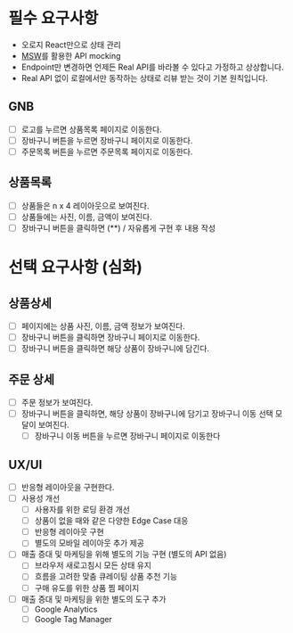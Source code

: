 # 필수 요구사항

- 오로지 React만으로 상태 관리
- [MSW](https://mswjs.io/)를 활용한 API mocking
- Endpoint만 변경하면 언제든 Real API를 바라볼 수 있다고 가정하고 상상합니다.
- Real API 없이 로컬에서만 동작하는 상태로 리뷰 받는 것이 기본 원칙입니다.

## GNB

- [ ] 로고를 누르면 상품목록 페이지로 이동한다.
- [ ] 장바구니 버튼을 누르면 장바구니 페이지로 이동한다.
- [ ] 주문목록 버튼을 누르면 주문목록 페이지로 이동한다.

## 상품목록

- [ ] 상품들은 n x 4 레이아웃으로 보여진다.
- [ ] 상품들에는 사진, 이름, 금액이 보여진다.
- [ ] 장바구니 버튼을 클릭하면 (\*\*) / 자유롭게 구현 후 내용 작성

# 선택 요구사항 (심화)

## 상품상세

- [ ] 페이지에는 상품 사진, 이름, 금액 정보가 보여진다.
- [ ] 장바구니 버튼을 클릭하면 장바구니 페이지로 이동한다.
- [ ] 장바구니 버튼을 클릭하면 해당 상품이 장바구니에 담긴다.

## 주문 상세

- [ ] 주문 정보가 보여진다.
- [ ] 장바구니 버튼을 클릭하면, 해당 상품이 장바구니에 담기고 장바구니 이동 선택 모달이 보여진다.
  - [ ] 장바구니 이동 버튼을 누르면 장바구니 페이지로 이동한다

## UX/UI

- [ ] 반응형 레이아웃을 구현한다.
- [ ] 사용성 개선
  - [ ] 사용자를 위한 로딩 환경 개선
  - [ ] 상품이 없을 때와 같은 다양한 Edge Case 대응
  - [ ] 반응형 레이아웃 구현
  - [ ] 별도의 모바일 레이아웃 추가 제공
- [ ] 매출 증대 및 마케팅을 위해 별도의 기능 구현 (별도의 API 없음)
  - [ ] 브라우저 새로고침시 모든 상태 유지
  - [ ] 흐름을 고려한 맞춤 큐레이팅 상품 추천 기능
  - [ ] 구매 유도를 위한 상품 찜 페이지
- [ ] 매출 증대 및 마케팅을 위한 별도의 도구 추가
  - [ ] Google Analytics
  - [ ] Google Tag Manager
